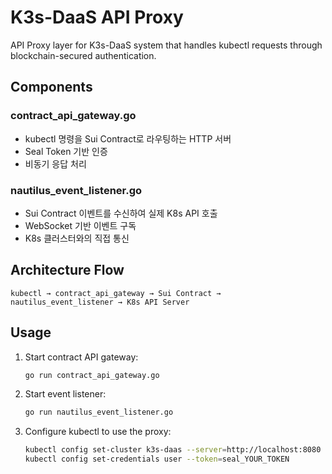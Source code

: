 # K3s-DaaS API Proxy

API Proxy layer for K3s-DaaS system that handles kubectl requests through blockchain-secured authentication.

## Components

### contract_api_gateway.go
- kubectl 명령을 Sui Contract로 라우팅하는 HTTP 서버
- Seal Token 기반 인증
- 비동기 응답 처리

### nautilus_event_listener.go
- Sui Contract 이벤트를 수신하여 실제 K8s API 호출
- WebSocket 기반 이벤트 구독
- K8s 클러스터와의 직접 통신

## Architecture Flow

```
kubectl → contract_api_gateway → Sui Contract → nautilus_event_listener → K8s API Server
```

## Usage

1. Start contract API gateway:
   ```bash
   go run contract_api_gateway.go
   ```

2. Start event listener:
   ```bash
   go run nautilus_event_listener.go
   ```

3. Configure kubectl to use the proxy:
   ```bash
   kubectl config set-cluster k3s-daas --server=http://localhost:8080
   kubectl config set-credentials user --token=seal_YOUR_TOKEN
   ```